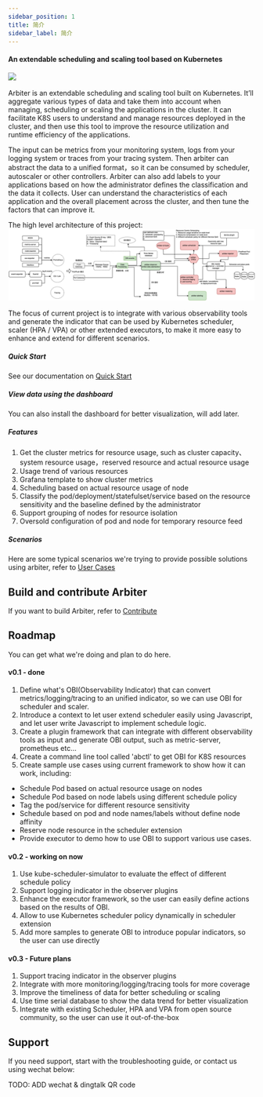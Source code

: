 ```yaml
---
sidebar_position: 1
title: 简介
sidebar_label: 简介
---
```


#### An extendable scheduling and scaling tool based on Kubernetes

<div style={{textAlign:"center"}}>
    <img src="/img/arbiter-logo.png" width="160" valign="center"/>
</div>

Arbiter is an extendable scheduling and scaling tool built on Kubernetes. It’ll aggregate various types of data and take them into account when managing, scheduling or scaling the applications in the cluster. It can facilitate K8S users to understand and manage resources deployed in the cluster, and then use this tool to improve the resource utilization and runtime efficiency of the applications.

The input can be metrics from your monitoring system, logs from your logging system or traces from your tracing system. Then arbiter can abstract the data to a unified format，so it can be consumed by scheduler, autoscaler or other controllers.
Arbiter can also add labels to your applications based on how the administrator defines the classification and the data it collects. User can understand the characteristics of each application and the overall placement across the cluster, and then tune the factors that can improve it.

The high level architecture of this project:
![图 1](./img/525442b2b566cea76282975aac13d3f8a6eaf5bbdc50fedcfdab3d10f08fa44e.png)

The focus of current project is to integrate with various observability tools and generate the indicator that can be used by Kubernetes scheduler, scaler (HPA / VPA) or other extended executors, to make it more easy to enhance and extend for different scenarios.

##### Quick Start
See our documentation on [Quick Start](./Quick%20Start/install.md)

##### View data using the dashboard
You can also install the dashboard for better visualization, will add later.

#####  Features
1. Get the cluster metrics for resource usage, such as cluster capacity、system resource usage，reserved resource and actual resource usage
2. Usage trend of various resources
3. Grafana template to show cluster metrics
4. Scheduling based on actual resource usage of node
5. Classify the pod/deployment/statefulset/service based on the resource sensitivity and the baseline defined by the administrator
6. Support grouping of nodes for resource isolation
7. Oversold configuration of pod and node for temporary resource feed

##### Scenarios
Here are some typical scenarios we're trying to provide possible solutions using arbiter, refer to [User Cases](category/user-cases)

## Build and contribute Arbiter
If you want to build Arbiter, refer to [Contribute](category/contribute)

## Roadmap
You can get what we're doing and plan to do here.
#### v0.1 - done
1. Define what's OBI(Observability Indicator) that can convert metrics/logging/tracing to an unified indicator, so we can use OBI for scheduler and scaler.
2. Introduce a context to let user extend scheduler easily using Javascript, and let user write Javascript to implement schedule logic.
3. Create a plugin framework that can integrate with different observability tools as input and generate OBI output, such as metric-server, prometheus etc...
4. Create a command line tool called 'abctl' to get OBI for K8S resources
5. Create sample use cases using current framework to show how it can work, including:
* Schedule Pod based on actual resource usage on nodes
* Schedule Pod based on node labels using different schedule policy
* Tag the pod/service for different resource sensitivity
* Schedule based on pod and node names/labels without define node affinity
* Reserve node resource in the scheduler extension
* Provide executor to demo how to use OBI to support various use cases.

#### v0.2 - working on now
1. Use kube-scheduler-simulator to evaluate the effect of different schedule policy
2. Support logging indicator in the observer plugins
3. Enhance the executor framework, so the user can easily define actions based on the results of OBI.
4. Allow to use Kubernetes scheduler policy dynamically in scheduler extension
5. Add more samples to generate OBI to introduce popular indicators, so the user can use directly

#### v0.3 - Future plans
1. Support tracing indicator in the observer plugins
2. Integrate with more monitoring/logging/tracing tools for more coverage
3. Improve the timeliness of data for better scheduling or scaling
4. Use time serial database to show the data trend for better visualization
5. Integrate with existing Scheduler, HPA and VPA from open source community, so the user can use it out-of-the-box

## Support
If you need support, start with the troubleshooting guide, or contact us using wechat below:

TODO: ADD wechat & dingtalk QR code

